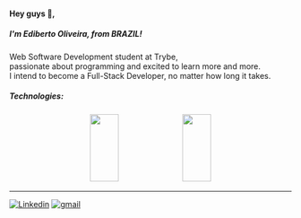 <h4 align="left">Hey guys 👋,
  <br/>
  <h5>I'm Ediberto Oliveira, from BRAZIL!</h5></h4>
<p align="left">
 Web Software Development student at Trybe,<br/>
passionate about programming and excited to learn more and more.<br/>
I intend to become a Full-Stack Developer, no matter how long it takes.</p>

##### Technologies:

<p align="center" width="100%">
    <img width="32%" height="120px" src="https://github-readme-stats.vercel.app/api/top-langs/?username=edibertooliveira&layout=compact&theme=dracula"> 
    <img width="32%" height="120px" src="https://github-readme-stats.vercel.app/api?username=edibertooliveira&layout=compact&theme=dracula"> 
</p>

---

[![Linkedin](https://img.icons8.com/color/48/000000/gmail.png)](edibertooliveira@aol.com)
[![gmail](https://img.icons8.com/color/48/000000/linkedin.png)](https://www.linkedin.com/in/ediberto-b-oliveira-872926178/)

